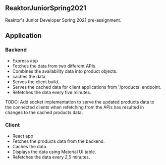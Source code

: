 ## ReaktorJuniorSpring2021

Reaktor's Junior Developer Spring 2021 pre-assignment. 

## Application

### Backend
- Express app
- Fetches the data from two different APIs.
- Combines the availability data into product objects.
- caches the data.
- Serves the client build.
- Serves the cached data for client applications from '/products' endpoint.
- Refetches the data every five minutes.

TODO: Add socket implementation to serve the updated products data to the connected clients when refetching from the APIs has resulted in changes to the cached products data.

### Client
- React app
- Fetches the products data from the backend.
- Caches the data.
- Displays the data using Material UI table.
- Refetches the data every 2,5 minutes.
